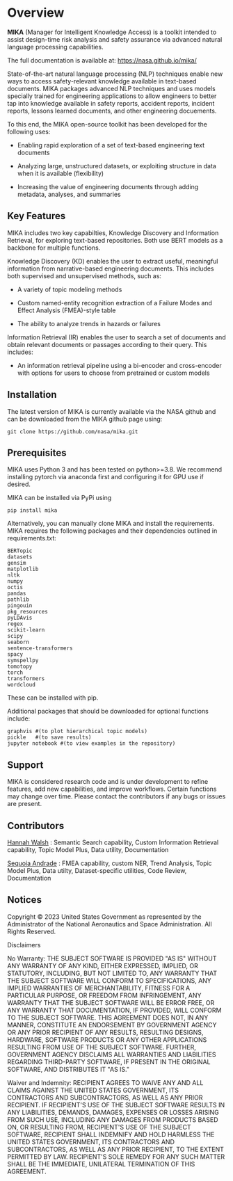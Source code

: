 Overview
========

**MIKA** (Manager for Intelligent Knowledge Access) is a toolkit intended to assist design-time risk 
analysis and safety assurance via advanced natural language processing capabilities. 

The full documentation is available at: https://nasa.github.io/mika/ 

State-of-the-art natural language processing (NLP) techniques enable new ways to access safety-relevant 
knowledge available in text-based documents. MIKA packages advanced NLP techniques and uses models 
specially trained for engineering applications to allow engineers to better tap into knowledge available in
safety reports, accident reports, incident reports, lessons learned documents, and other engineering 
docuements.

To this end, the MIKA open-source toolkit has been developed for the following uses:

- Enabling rapid exploration of a set of text-based engineering text documents

- Analyzing large, unstructured datasets, or exploiting structure in data when it is available 
   (flexibility)

 - Increasing the value of engineering documents through adding metadata, analyses, and summaries

Key Features
------------
MIKA includes two key capabilties, Knowledge Discovery and Information Retrieval, for exploring text-based 
repositories. Both use BERT models as a backbone for multiple functions. 

Knowledge Discovery (KD) enables the user to extract useful, meaningful information from narrative-based 
engineering documents. This includes both supervised and unsupervised methods, such as:

-  A variety of topic modeling methods

- Custom named-entity recognition extraction of a Failure Modes and Effect Analysis (FMEA)-style table

- The ability to analyze trends in hazards or failures

Information Retrieval (IR) enables the user to search a set of documents and obtain relevant documents 
or passages according to their query. This includes:

   - An information retrieval pipeline using a bi-encoder and cross-encoder with options for users to 
      choose from pretrained or custom models

Installation
---------------
The latest version of MIKA is currently available via the NASA github and can be downloaded from the MIKA 
github page using:


    git clone https://github.com/nasa/mika.git

Prerequisites
-------------
MIKA uses Python 3 and has been tested on python>=3.8. We recommend installing pytorch via anaconda first and configuring it for GPU use if desired. 

MIKA can be installed via PyPi using 


    pip install mika

Alternatively, you can manually clone MIKA and install the requirements. MIKA requires the following packages and their dependencies outlined in requirements.txt:


    BERTopic
    datasets
    gensim
    matplotlib
    nltk
    numpy
    octis
    pandas
    pathlib
    pingouin
    pkg_resources
    pyLDAvis
    regex
    scikit-learn
    scipy
    seaborn
    sentence-transformers
    spacy
    symspellpy
    tomotopy
    torch
    transformers
    wordcloud

These can be installed with pip.

Additional packages that should be downloaded for optional functions include:
    
    graphvis #(to plot hierarchical topic models)
    pickle   #(to save results)
    jupyter notebook #(to view examples in the repository)

Support
-------
MIKA is considered research code and is under development to refine features, add new capabilities, and 
improve workflows. Certain functions may change over time. Please contact the contributors if any bugs or 
issues are present.

Contributors
------------
[Hannah Walsh](https://github.com/walshh) : Semantic Search capability, Custom Information Retrieval 
capability, Topic Model Plus, Data utility, Documentation

[Sequoia Andrade](https://github.com/sequoiarose) : FMEA capability, custom NER, Trend Analysis, Topic
Model Plus, Data utilty, Dataset-specific utilities, Code Review, Documentation


Notices
-------

Copyright © 2023 United States Government as represented by the Administrator of the National Aeronautics and Space Administration.  All Rights Reserved.

Disclaimers

No Warranty: THE SUBJECT SOFTWARE IS PROVIDED "AS IS" WITHOUT ANY WARRANTY OF ANY KIND, EITHER EXPRESSED, IMPLIED, OR STATUTORY, INCLUDING, BUT NOT LIMITED TO, ANY WARRANTY THAT THE SUBJECT SOFTWARE WILL CONFORM TO SPECIFICATIONS, ANY IMPLIED WARRANTIES OF MERCHANTABILITY, FITNESS FOR A PARTICULAR PURPOSE, OR FREEDOM FROM INFRINGEMENT, ANY WARRANTY THAT THE SUBJECT SOFTWARE WILL BE ERROR FREE, OR ANY WARRANTY THAT DOCUMENTATION, IF PROVIDED, WILL CONFORM TO THE SUBJECT SOFTWARE. THIS AGREEMENT DOES NOT, IN ANY MANNER, CONSTITUTE AN ENDORSEMENT BY GOVERNMENT AGENCY OR ANY PRIOR RECIPIENT OF ANY RESULTS, RESULTING DESIGNS, HARDWARE, SOFTWARE PRODUCTS OR ANY OTHER APPLICATIONS RESULTING FROM USE OF THE SUBJECT SOFTWARE.  FURTHER, GOVERNMENT AGENCY DISCLAIMS ALL WARRANTIES AND LIABILITIES REGARDING THIRD-PARTY SOFTWARE, IF PRESENT IN THE ORIGINAL SOFTWARE, AND DISTRIBUTES IT "AS IS."

Waiver and Indemnity:  RECIPIENT AGREES TO WAIVE ANY AND ALL CLAIMS AGAINST THE UNITED STATES GOVERNMENT, ITS CONTRACTORS AND SUBCONTRACTORS, AS WELL AS ANY PRIOR RECIPIENT.  IF RECIPIENT'S USE OF THE SUBJECT SOFTWARE RESULTS IN ANY LIABILITIES, DEMANDS, DAMAGES, EXPENSES OR LOSSES ARISING FROM SUCH USE, INCLUDING ANY DAMAGES FROM PRODUCTS BASED ON, OR RESULTING FROM, RECIPIENT'S USE OF THE SUBJECT SOFTWARE, RECIPIENT SHALL INDEMNIFY AND HOLD HARMLESS THE UNITED STATES GOVERNMENT, ITS CONTRACTORS AND SUBCONTRACTORS, AS WELL AS ANY PRIOR RECIPIENT, TO THE EXTENT PERMITTED BY LAW.  RECIPIENT'S SOLE REMEDY FOR ANY SUCH MATTER SHALL BE THE IMMEDIATE, UNILATERAL TERMINATION OF THIS AGREEMENT. 


